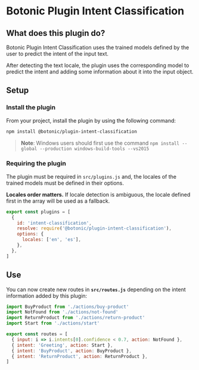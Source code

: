 # Botonic Plugin Intent Classification

## What does this plugin do?

Botonic Plugin Intent Classification uses the trained models defined by the user to predict the intent of the input text.

After detecting the text locale, the plugin uses the corresponding model to predict the intent and adding some information about it into the input object.

## Setup

### Install the plugin

From your project, install the plugin by using the following command:

```bash
npm install @botonic/plugin-intent-classification
```

> **Note**: Windows users should first use the command
> `npm install --global --production windows-build-tools --vs2015`

### Requiring the plugin

The plugin must be required in `src/plugins.js` and, the locales of the trained models must be defined in their options.

**Locales order matters.** If locale detection is ambiguous, the locale defined first in the array will be used as a fallback.

```javascript
export const plugins = [
  {
    id: 'intent-classification',
    resolve: require('@botonic/plugin-intent-classification'),
    options: {
      locales: ['en', 'es'],
    },
  },
]
```

## Use

You can now create new routes in **`src/routes.js`** depending on the intent information added by this plugin:

```javascript
import BuyProduct from './actions/buy-product'
import NotFound from './actions/not-found'
import ReturnProduct from './actions/return-product'
import Start from './actions/start'

export const routes = [
  { input: i => i.intents[0].confidence < 0.7, action: NotFound },
  { intent: 'Greeting', action: Start },
  { intent: 'BuyProduct', action: BuyProduct },
  { intent: 'ReturnProduct', action: ReturnProduct },
]
```
